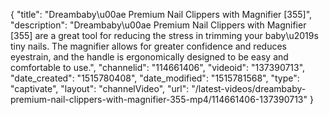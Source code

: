 {
    "title": "Dreambaby\u00ae Premium Nail Clippers with Magnifier [355]",
    "description": "Dreambaby\u00ae Premium Nail Clippers with Magnifier [355] are a great tool for reducing the stress in trimming your baby\u2019s tiny nails. The magnifier allows for greater confidence and reduces eyestrain, and the handle is ergonomically designed to be easy and comfortable to use.",
    "channelid": "114661406",
    "videoid": "137390713",
    "date_created": "1515780408",
    "date_modified": "1515781568",
    "type": "captivate",
    "layout": "channelVideo",
    "url": "\/latest-videos\/dreambaby-premium-nail-clippers-with-magnifier-355-mp4\/114661406-137390713"
}